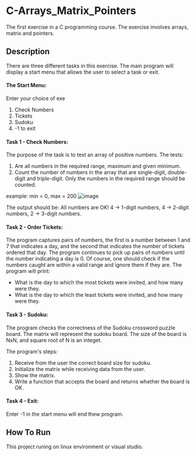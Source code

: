 # C-Arrays_Matrix_Pointers

The first exercise in a C programming course. 
The exercise involves arrays, matrix and pointers.

## Description
There are three different tasks in this exercise. The main program will display a start menu that allows the user to select a task or exit.

#### The Start Menu:
Enter your choice of exe
1. Check Numbers
2. Tickets
3. Sudoku
4. -1 to exit

#### Task 1 - Check Numbers:
The purpose of the task is to test an array of positive numbers.
The tests:
1. Are all numbers in the required range, maximum and given minimum.
2. Count the number of numbers in the array that are single-digit, double-digit and triple-digit. Only the numbers in the required range should be counted.

  example:
  min = 0, max = 200
![image](https://user-images.githubusercontent.com/74857750/149549890-8de230a5-c5a0-480a-a090-0115d53c5e8a.png)

  The output should be:
  All numbers are OK!  4 -> 1-digit numbers,  4 -> 2-digit numbers, 2 -> 3-digit numbers.

#### Task 2 - Order Tickets:
The program captures pairs of numbers, the first is a number between 1 and 7 that indicates a day, and the second that indicates
the number of tickets ordered that day. 
The program continues to pick up pairs of numbers until the number indicating a day is 0. Of course, one should check if the numbers caught are within a valid range and ignore them if they are.
The program will print:
* What is the day to which the most tickets were invited, and how many were they.
* What is the day to which the least tickets were invited, and how many were they.

#### Task 3 - Sudoku:
The program checks the correctness of the Sudoku crossword puzzle board. The matrix will represent the sudoku board.
The size of the board is NxN, and square root of N is an integet.

The program's steps:
1. Receive from the user the correct board size for sudoku.
2. Initialize the matrix while receiving data from the user.
2. Show the matrix.
2. Write a function that accepts the board and returns whether the board is OK.

#### Task 4 - Exit:
Enter -1 in the start menu will end thew program.


## How To Run 
This project runing on linux environment or visual studio.

